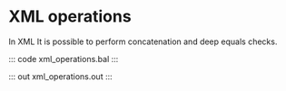 # XML operations

In XML It is possible to perform concatenation and  deep equals checks.

::: code xml_operations.bal :::

::: out xml_operations.out :::